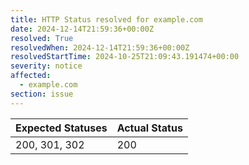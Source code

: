 ```yaml
---
title: HTTP Status resolved for example.com
date: 2024-12-14T21:59:36+00:00Z
resolved: True
resolvedWhen: 2024-12-14T21:59:36+00:00Z
resolvedStartTime: 2024-10-25T21:09:43.191474+00:00
severity: notice
affected:
  - example.com
section: issue
---
```


| Expected Statuses | Actual Status  |
|-------------------|----------------|
| 200, 301, 302 | 200 |
